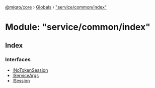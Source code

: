 [@miqro/core](../README.md) › [Globals](../globals.md) › ["service/common/index"](_service_common_index_.md)

# Module: "service/common/index"

## Index

### Interfaces

* [INoTokenSession](../interfaces/_service_common_index_.inotokensession.md)
* [IServiceArgs](../interfaces/_service_common_index_.iserviceargs.md)
* [ISession](../interfaces/_service_common_index_.isession.md)
